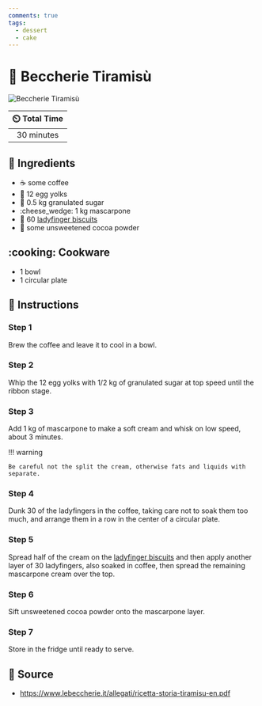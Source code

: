 ```yaml
---
comments: true
tags:
  - dessert
  - cake
---
```

# :cake: Beccherie Tiramisù

![Beccherie Tiramisù](../../assets/images/beccherie-tiramisù.jpg)

| :timer_clock: Total Time |
|:-----------------------: |
| 30 minutes |

## :salt: Ingredients

- :coffee: some coffee
- :egg: 12 egg yolks
- :candy: 0.5 kg granulated sugar
- :cheese_wedge: 1 kg mascarpone
- :cookie: 60 [ladyfinger biscuits][1]
- :chocolate_bar: some unsweetened cocoa powder

## :cooking: Cookware

- 1 bowl
- 1 circular plate

## :pencil: Instructions

### Step 1

Brew the coffee and leave it to cool in a bowl.

### Step 2

Whip the 12 egg yolks with 1/2 kg of granulated sugar at top speed until the ribbon stage.

### Step 3

Add 1 kg of mascarpone to make a soft cream and whisk on low speed, about 3 minutes.

!!! warning

    Be careful not the split the cream, otherwise fats and liquids with separate.

### Step 4

Dunk 30 of the ladyfingers in the coffee, taking care not to soak them too much, and arrange them in a row in the center
of a circular plate.

### Step 5

Spread half of the cream on the [ladyfinger biscuits][1] and then apply another layer of 30 ladyfingers, also soaked in
coffee, then spread the remaining mascarpone cream over the top.

### Step 6

Sift unsweetened cocoa powder onto the mascarpone layer.

### Step 7

Store in the fridge until ready to serve.

## :link: Source

- <https://www.lebeccherie.it/allegati/ricetta-storia-tiramisu-en.pdf>

[1]: <../../cookies-and-bars/ladyfingers.md>
